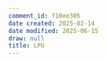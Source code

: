 ```yaml
---
comment_id: f10ee305
date created: 2025-02-14
date modified: 2025-06-15
draw: null
title: LPU
---
```

